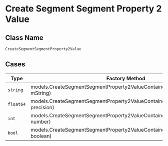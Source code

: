 
# Create Segment Segment Property 2 Value

## Class Name

`CreateSegmentSegmentProperty2Value`

## Cases

| Type | Factory Method |
|  --- | --- |
| `string` | models.CreateSegmentSegmentProperty2ValueContainer.FromString(string mString) |
| `float64` | models.CreateSegmentSegmentProperty2ValueContainer.FromPrecision(float64 precision) |
| `int` | models.CreateSegmentSegmentProperty2ValueContainer.FromNumber(int number) |
| `bool` | models.CreateSegmentSegmentProperty2ValueContainer.FromBoolean(bool boolean) |


